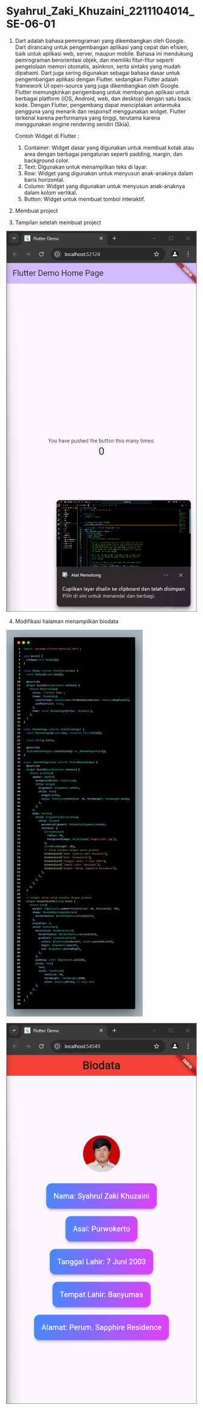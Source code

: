 # Syahrul_Zaki_Khuzaini_2211104014_SE-06-01

1. Dart adalah bahasa pemrograman yang dikembangkan oleh Google. Dart dirancang untuk pengembangan aplikasi yang cepat dan efisien, baik untuk aplikasi web, server, maupun mobile. Bahasa ini mendukung pemrograman berorientasi objek, dan memiliki fitur-fitur seperti pengelolaan memori otomatis, asinkron, serta sintaks yang mudah dipahami. Dart juga sering digunakan sebagai bahasa dasar untuk pengembangan aplikasi dengan Flutter. sedangkan Flutter adalah framework UI open-source yang juga dikembangkan oleh Google. Flutter memungkinkan pengembang untuk membangun aplikasi untuk berbagai platform (iOS, Android, web, dan desktop) dengan satu basis kode. Dengan Flutter, pengembang dapat menciptakan antarmuka pengguna yang menarik dan responsif menggunakan widget. Flutter terkenal karena performanya yang tinggi, terutama karena menggunakan engine rendering sendiri (Skia).

    Contoh Widget di Flutter :
    1. Container: Widget dasar yang digunakan untuk membuat kotak atau area dengan berbagai pengaturan seperti padding, margin, dan background color.
    2. Text: Digunakan untuk menampilkan teks di layar.
    3. Row: Widget yang digunakan untuk menyusun anak-anaknya dalam baris horizontal.
    4. Column: Widget yang digunakan untuk menyusun anak-anaknya dalam kolom vertikal.
    5. Button: Widget untuk membuat tombol interaktif.

2. Membuat project

3. Tampilan setelah membuat project

![image](image/3.png)

4. Modifikasi halaman menampilkan biodata

![image](image/code.png)

![image](image/biodata.png)